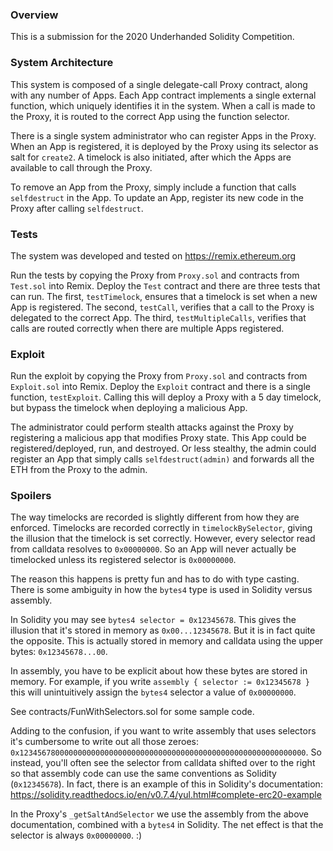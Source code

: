 ### Overview

This is a submission for the 2020 Underhanded Solidity Competition.

### System Architecture

This system is composed of a single delegate-call Proxy contract, along with any number of Apps.
Each App contract implements a single external function, which uniquely identifies it in the system.
When a call is made to the Proxy, it is routed to the correct App using the function selector.

There is a single system administrator who can register Apps in the Proxy. When an App is
registered, it is deployed by the Proxy using its selector as salt for `create2`. A timelock
is also initiated, after which the Apps are available to call through the Proxy.

To remove an App from the Proxy, simply include a function that calls `selfdestruct` in the App.
To update an App, register its new code in the Proxy after calling `selfdestruct`. 

### Tests

The system was developed and tested on https://remix.ethereum.org

Run the tests by copying the Proxy from `Proxy.sol` and contracts from `Test.sol` into Remix.
Deploy the `Test` contract and there are three tests that can run. The first, `testTimelock`,
ensures that a timelock is set when a new App is registered. The second, `testCall`, verifies
that a call to the Proxy is delegated to the correct App. The third, `testMultipleCalls`, verifies
that calls are routed correctly when there are multiple Apps registered.

### Exploit

Run the exploit by copying the Proxy from `Proxy.sol` and contracts from `Exploit.sol` into Remix.
Deploy the `Exploit` contract and there is a single function, `testExploit`. Calling this will
deploy a Proxy with a 5 day timelock, but bypass the timelock when deploying a malicious App.

The administrator could perform stealth attacks against the Proxy by registering a malicious app
that modifies Proxy state. This App could be registered/deployed, run, and destroyed.
Or less stealthy, the admin could register an App that simply calls `selfdestruct(admin)` and forwards
all the ETH from the Proxy to the admin.

### Spoilers

The way timelocks are recorded is slightly different from how they are enforced. Timelocks are
recorded correctly in `timelockBySelector`, giving the illusion that the timelock is set correctly.
However, every selector read from calldata resolves to `0x00000000`. So an App will never actually
be timelocked unless its registered selector is `0x00000000`.

The reason this happens is pretty fun and has to do with type casting. There is some ambiguity
in how the `bytes4` type is used in Solidity versus assembly.

In Solidity you may see `bytes4 selector = 0x12345678`. This gives the illusion that it's stored in
memory as `0x00...12345678`. But it is in fact quite the opposite. This is actually stored in memory
and calldata using the upper bytes: `0x12345678...00`.

In assembly, you have to be explicit about how these bytes are stored in memory. For example, if you
write `assembly { selector := 0x12345678 }` this will unintuitively assign the `bytes4` selector
a value of `0x00000000`.

See contracts/FunWithSelectors.sol for some sample code.

Adding to the confusion, if you want to write assembly that uses selectors it's cumbersome to write
out all those zeroes: `0x1234567800000000000000000000000000000000000000000000000000000000`. So
instead, you'll often see the selector from calldata shifted over to the right so that assembly
code can use the same conventions as Solidity (`0x12345678`). In fact, there is an example of this in
Solidity's documentation: https://solidity.readthedocs.io/en/v0.7.4/yul.html#complete-erc20-example

In the Proxy's `_getSaltAndSelector` we use the assembly from the above documentation, combined
with a `bytes4` in Solidity. The net effect is that the selector is always `0x00000000`. :)